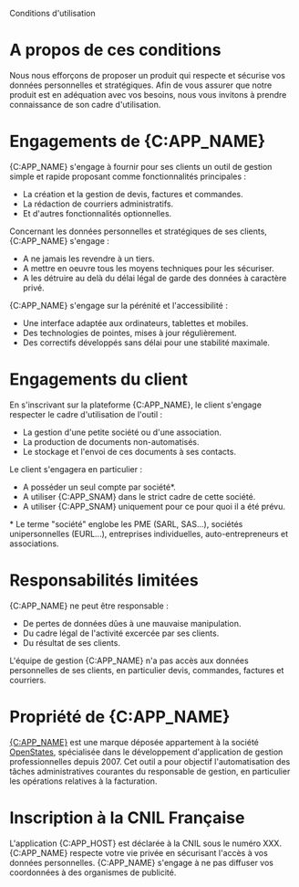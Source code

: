 Conditions d'utilisation

# A propos de ces conditions

Nous nous efforçons de proposer un produit qui respecte et sécurise vos données 
personnelles et stratégiques. Afin de vous assurer que notre produit est en 
adéquation avec vos besoins, nous vous invitons à prendre connaissance de son 
cadre d'utilisation. 

# Engagements de {C:APP_NAME}

{C:APP_NAME} s'engage à fournir pour ses clients un outil de gestion simple et 
rapide proposant comme fonctionnalités principales :

* La création et la gestion de devis, factures et commandes.
* La rédaction de courriers administratifs.
* Et d'autres fonctionnalités optionnelles.

Concernant les données personnelles et stratégiques de ses clients, {C:APP_NAME}
s'engage : 

* A ne jamais les revendre à un tiers.
* A mettre en oeuvre tous les moyens techniques pour les sécuriser.
* A les détruire au delà du délai légal de garde des données à caractère privé.

{C:APP_NAME} s'engage sur la pérénité et l'accessibilité : 

* Une interface adaptée aux ordinateurs, tablettes et mobiles.
* Des technologies de pointes, mises à jour régulièrement.
* Des correctifs développés sans délai pour une stabilité maximale.

# Engagements du client

En s'inscrivant sur la plateforme {C:APP_NAME}, le client s'engage respecter 
le cadre d'utilisation de l'outil :

* La gestion d'une petite société ou d'une association.
* La production de documents non-automatisés.
* Le stockage et l'envoi de ces documents à ses contacts.

Le client s'engagera en particulier : 

* A posséder un seul compte par société*.
* A utiliser {C:APP_SNAM} dans le strict cadre de cette société.
* A utiliser {C:APP_SNAM} uniquement pour ce pour quoi il a été prévu.

\* Le terme "société" englobe les PME (SARL, SAS...), sociétés unipersonnelles (EURL...), 
entreprises individuelles, auto-entrepreneurs et associations. 

# Responsabilités limitées

{C:APP_NAME} ne peut être responsable : 

* De pertes de données dûes à une mauvaise manipulation.
* Du cadre légal de l'activité excercée par ses clients.
* Du résultat de ses clients. 

L'équipe de gestion {C:APP_NAME} n'a pas accès aux données personnelles de ses 
clients, en particulier devis, commandes, factures et courriers. 

# Propriété de {C:APP_NAME}

[{C:APP_NAME}](/) est une marque déposée appartement à la société 
[OpenStates](http://www.openstates.com), spécialisée dans le développement 
d'application de gestion professionnelles depuis 2007. Cet outil 
a pour objectif l'automatisation des tâches administratives courantes du 
responsable de gestion, en particulier les opérations relatives à la facturation.

# Inscription à la CNIL Française

L'application {C:APP_HOST} est déclarée à la CNIL sous le numéro XXX. 
{C:APP_NAME} respecte votre vie privée en sécurisant l'accès à vos données 
personnelles. {C:APP_NAME} s'engage à ne pas diffuser vos coordonnées à 
des organismes de publicité.
